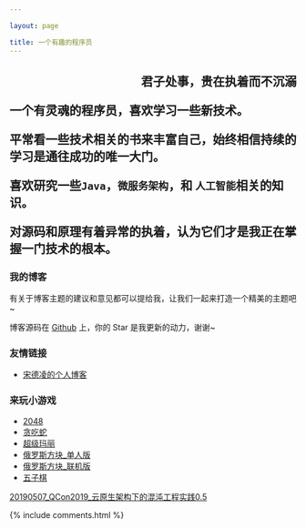 ```yaml
---

layout: page

title: 一个有趣的程序员          
---
```


<h2><p align = "right">君子处事，贵在执着而不沉溺</p>


一个有灵魂的程序员，喜欢学习一些新技术。
<p>

平常看一些技术相关的书来丰富自己，始终相信持续的学习是通往成功的唯一大门。
<p>

喜欢研究一些`Java`，`微服务架构`，和 `人工智能`相关的知识。
<p>

对源码和原理有着异常的执着，认为它们才是我正在掌握一门技术的根本。
<p>


<h3> 我的博客 </h3> 
<p>

有关于博客主题的建议和意见都可以提给我，让我们一起来打造一个精美的主题吧~ 
<p> 

博客源码在 <a target="_blank" href='https://github.com/jingnanfeng/jingnanfeng.github.io/'>Github</a> 上，你的 Star 是我更新的动力，谢谢~

<p> 


<h3> 友情链接 </h3>


<ul>
<li><a target="_blank" href="https://coderofsong.github.io/">宋德凌的个人博客</a></li>
</ul>


<p> 



<h3> 来玩小游戏 </h3>

<ul>
<li><a target="_blank" href="http://123.206.74.224:8888/H5Game/2048/index.html">2048</a></li>
<li><a target="_blank" href="http://123.206.74.224:8888/H5Game/RetroSnaker/tanchishe.html">贪吃蛇</a></li>
<li><a target="_blank" href="http://123.206.74.224:8888/H5Game/Super-Mario/index.html">超级玛丽</a></li>
<li><a target="_blank" href="http://123.206.74.224:8888/H5Game/Tetris/Single/index.html">俄罗斯方块_单人版</a></li>
<li><a target="_blank" href="http://123.206.74.224:8888/H5Game/Tetris/online/index.html">俄罗斯方块_联机版</a></li>
<li><a target="_blank" href="http://123.206.74.224:8888/H5Game/Gobang/index.html">五子棋</a></li>

</ul>
<p> 




<a target="_blank" href="/files/20190507_QCon2019_ChaosBlade0.5.pdf">20190507_QCon2019_云原生架构下的混沌工程实践0.5</a>







{% include comments.html %}




